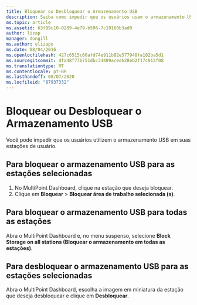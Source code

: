 ```yaml
---
title: Bloquear ou Desbloquear o Armazenamento USB
description: Saiba como impedir que os usuários usem o armazenamento USB em estações multiponto
ms.topic: article
ms.assetid: 63f99c10-0289-4e79-b596-7c19160b3ad0
author: lizap
manager: dongill
ms.author: elizapo
ms.date: 08/04/2016
ms.openlocfilehash: 427c6515c60afd74e911b82e577948fa102ba5d1
ms.sourcegitcommit: dfa48f77b751dbc34409aced628eb2f17c912f08
ms.translationtype: MT
ms.contentlocale: pt-BR
ms.lasthandoff: 08/07/2020
ms.locfileid: "87937332"
---
```

# <a name="block-or-unblock-usb-storage"></a>Bloquear ou Desbloquear o Armazenamento USB
Você pode impedir que os usuários utilizem o armazenamento USB em suas estações de usuário.

## <a name="to-block-usb-storage-for-selected-stations"></a>Para bloquear o armazenamento USB para as estações selecionadas
1. No MultiPoint Dashboard, clique na estação que deseja bloquear.
2. Clique em **Bloquear**  >  **Bloquear área de trabalho selecionada (s)**.

## <a name="to-block-usb-storage-for-all-stations"></a>Para bloquear o armazenamento USB para todas as estações
Abra o MultiPoint Dashboard e, no menu suspenso, selecione **Block Storage on all stations (Bloquear o armazenamento em todas as estações)**.

## <a name="to-unblock-usb-storage-for-selected-stations"></a>Para desbloquear o armazenamento USB para as estações selecionadas
Abra o MultiPoint Dashboard, escolha a imagem em miniatura da estação que deseja desbloquear e clique em **Desbloquear**.